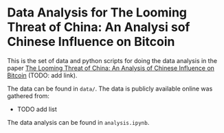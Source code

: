 # Data Analysis for The Looming Threat of China: An Analysi sof Chinese Influence on Bitcoin

This is the set of data and python scripts for doing the data analysis in the paper [The Looming Threat of China:  An Analysis of Chinese Influence on Bitcoin](TODO) (TODO: add link).

The data can be found in `data/`.
The data is publicly available online was gathered from: 
- TODO add list

The data analysis can be found in `analysis.ipynb`.

